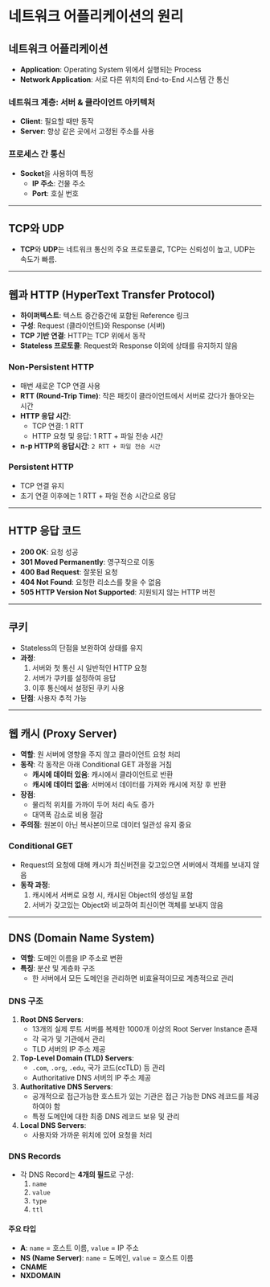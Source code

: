 # 네트워크 어플리케이션의 원리

## 네트워크 어플리케이션

- **Application**: Operating System 위에서 실행되는 Process
- **Network Application**: 서로 다른 위치의 End-to-End 시스템 간 통신

### 네트워크 계층: 서버 & 클라이언트 아키텍처

- **Client**: 필요할 때만 동작
- **Server**: 항상 같은 곳에서 고정된 주소를 사용

### 프로세스 간 통신

- **Socket**을 사용하여 특정
  - **IP 주소**: 건물 주소
  - **Port**: 호실 번호

---

## TCP와 UDP

- **TCP**와 **UDP**는 네트워크 통신의 주요 프로토콜로, TCP는 신뢰성이 높고, UDP는 속도가 빠름.

---

## 웹과 HTTP (HyperText Transfer Protocol)

- **하이퍼텍스트**: 텍스트 중간중간에 포함된 Reference 링크
- **구성**: Request (클라이언트)와 Response (서버)
- **TCP 기반 연결**: HTTP는 TCP 위에서 동작
- **Stateless 프로토콜**: Request와 Response 이외에 상태를 유지하지 않음

### Non-Persistent HTTP

- 매번 새로운 TCP 연결 사용
- **RTT (Round-Trip Time)**: 작은 패킷이 클라이언트에서 서버로 갔다가 돌아오는 시간
- **HTTP 응답 시간**:
  - TCP 연결: 1 RTT
  - HTTP 요청 및 응답: 1 RTT + 파일 전송 시간
- **n-p HTTP의 응답시간**: `2 RTT + 파일 전송 시간`

### Persistent HTTP

- TCP 연결 유지
- 초기 연결 이후에는 1 RTT + 파일 전송 시간으로 응답

---

## HTTP 응답 코드

- **200 OK**: 요청 성공
- **301 Moved Permanently**: 영구적으로 이동
- **400 Bad Request**: 잘못된 요청
- **404 Not Found**: 요청한 리소스를 찾을 수 없음
- **505 HTTP Version Not Supported**: 지원되지 않는 HTTP 버전

---

## 쿠키

- Stateless의 단점을 보완하여 상태를 유지
- **과정**:
  1. 서버와 첫 통신 시 일반적인 HTTP 요청
  2. 서버가 쿠키를 설정하여 응답
  3. 이후 통신에서 설정된 쿠키 사용
- **단점**: 사용자 추적 가능

---

## 웹 캐시 (Proxy Server)

- **역할**: 원 서버에 영향을 주지 않고 클라이언트 요청 처리
- **동작**: 각 동작은 아래 Conditional GET 과정을 거침
  - **캐시에 데이터 있음**: 캐시에서 클라이언트로 반환
  - **캐시에 데이터 없음**: 서버에서 데이터를 가져와 캐시에 저장 후 반환
- **장점**:
  - 물리적 위치를 가까이 두어 처리 속도 증가
  - 대역폭 감소로 비용 절감
- **주의점**: 원본이 아닌 복사본이므로 데이터 일관성 유지 중요

### Conditional GET

- Request의 요청에 대해 캐시가 최신버전을 갖고있으면 서버에서 객체를 보내지 않음
- **동작 과정**:
  1. 캐시에서 서버로 요청 시, 캐시된 Object의 생성일 포함
  2. 서버가 갖고있는 Object와 비교하여 최신이면 객체를 보내지 않음

---

## DNS (Domain Name System)

- **역할**: 도메인 이름을 IP 주소로 변환
- **특징**: 분산 및 계층화 구조
  - 한 서버에서 모든 도메인을 관리하면 비효율적이므로 계층적으로 관리

### DNS 구조

1. **Root DNS Servers**:
   - 13개의 실제 루트 서버를 복제한 1000개 이상의 Root Server Instance 존재
   - 각 국가 및 기관에서 관리
   - TLD 서버의 IP 주소 제공
2. **Top-Level Domain (TLD) Servers**:
   - `.com`, `.org`, `.edu`, 국가 코드(ccTLD) 등 관리
   - Authoritative DNS 서버의 IP 주소 제공
3. **Authoritative DNS Servers**:
   - 공개적으로 접근가능한 호스트가 있는 기관은 접근 가능한 DNS 레코드를 제공 하여야 함
   - 특정 도메인에 대한 최종 DNS 레코드 보유 및 관리
4. **Local DNS Servers**:
   - 사용자와 가까운 위치에 있어 요청을 처리

### DNS Records

- 각 DNS Record는 **4개의 필드**로 구성:
  1. `name`
  2. `value`
  3. `type`
  4. `ttl`

#### 주요 타입

- **A**: `name` = 호스트 이름, `value` = IP 주소
- **NS (Name Server)**: `name` = 도메인, `value` = 호스트 이름
- **CNAME**
- **NXDOMAIN**
